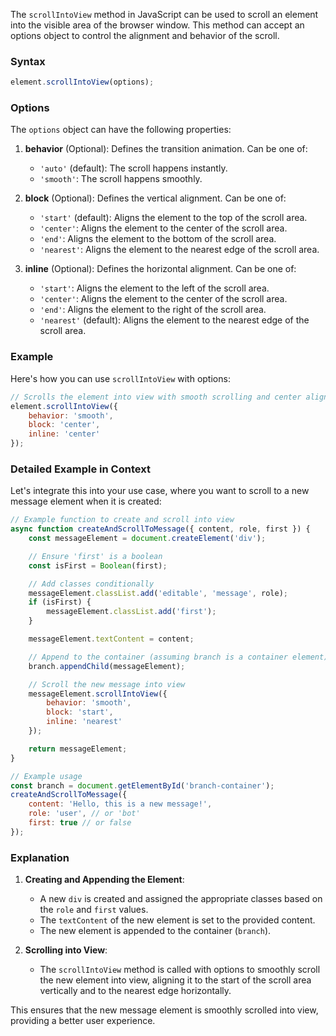 The `scrollIntoView` method in JavaScript can be used to scroll an element into the visible area of the browser window. This method can accept an options object to control the alignment and behavior of the scroll.

### Syntax

```javascript
element.scrollIntoView(options);
```

### Options

The `options` object can have the following properties:

1. **behavior** (Optional): Defines the transition animation. Can be one of:
   - `'auto'` (default): The scroll happens instantly.
   - `'smooth'`: The scroll happens smoothly.

2. **block** (Optional): Defines the vertical alignment. Can be one of:
   - `'start'` (default): Aligns the element to the top of the scroll area.
   - `'center'`: Aligns the element to the center of the scroll area.
   - `'end'`: Aligns the element to the bottom of the scroll area.
   - `'nearest'`: Aligns the element to the nearest edge of the scroll area.

3. **inline** (Optional): Defines the horizontal alignment. Can be one of:
   - `'start'`: Aligns the element to the left of the scroll area.
   - `'center'`: Aligns the element to the center of the scroll area.
   - `'end'`: Aligns the element to the right of the scroll area.
   - `'nearest'` (default): Aligns the element to the nearest edge of the scroll area.

### Example

Here's how you can use `scrollIntoView` with options:

```javascript
// Scrolls the element into view with smooth scrolling and center alignment
element.scrollIntoView({
    behavior: 'smooth',
    block: 'center',
    inline: 'center'
});
```

### Detailed Example in Context

Let's integrate this into your use case, where you want to scroll to a new message element when it is created:

```javascript
// Example function to create and scroll into view
async function createAndScrollToMessage({ content, role, first }) {
    const messageElement = document.createElement('div');

    // Ensure 'first' is a boolean
    const isFirst = Boolean(first);

    // Add classes conditionally
    messageElement.classList.add('editable', 'message', role);
    if (isFirst) {
        messageElement.classList.add('first');
    }

    messageElement.textContent = content;

    // Append to the container (assuming branch is a container element)
    branch.appendChild(messageElement);

    // Scroll the new message into view
    messageElement.scrollIntoView({
        behavior: 'smooth',
        block: 'start',
        inline: 'nearest'
    });

    return messageElement;
}

// Example usage
const branch = document.getElementById('branch-container');
createAndScrollToMessage({
    content: 'Hello, this is a new message!',
    role: 'user', // or 'bot'
    first: true // or false
});
```

### Explanation

1. **Creating and Appending the Element**:
   - A new `div` is created and assigned the appropriate classes based on the `role` and `first` values.
   - The `textContent` of the new element is set to the provided content.
   - The new element is appended to the container (`branch`).

2. **Scrolling into View**:
   - The `scrollIntoView` method is called with options to smoothly scroll the new element into view, aligning it to the start of the scroll area vertically and to the nearest edge horizontally.

This ensures that the new message element is smoothly scrolled into view, providing a better user experience.